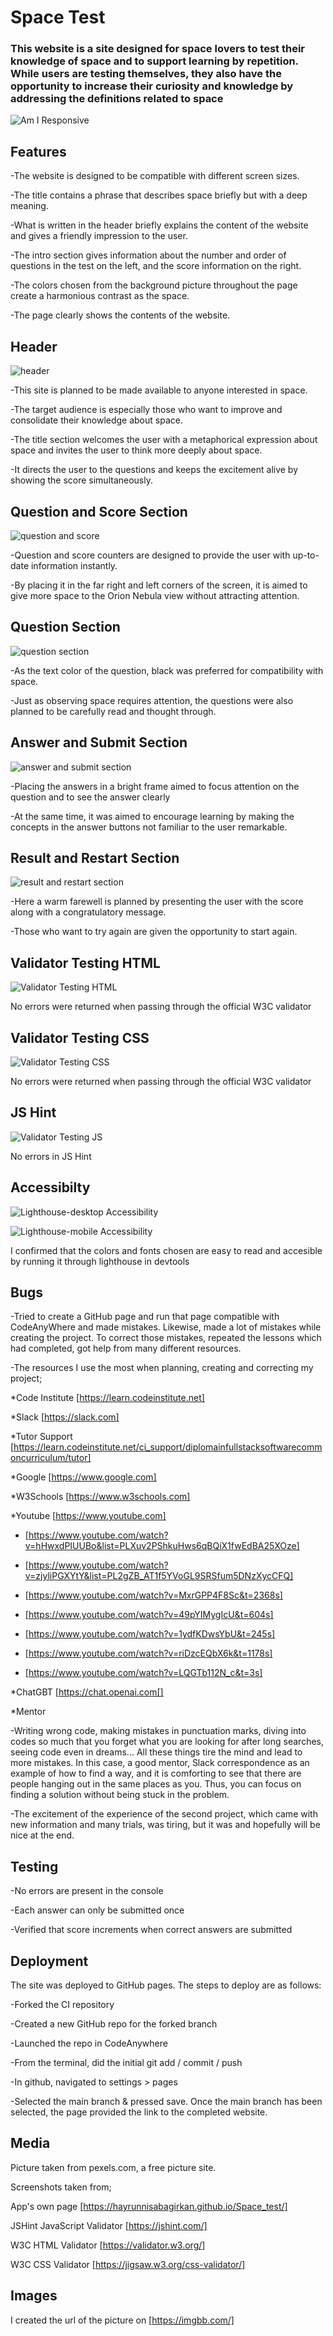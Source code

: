 # Space Test

### This website is a site designed for space lovers to test their knowledge of space and to support learning by repetition. While users are testing themselves, they also have the opportunity to increase their curiosity and knowledge by addressing the definitions related to space

![Am I Responsive](/assets/images/1.Am-I-Responsive.png)

## Features

-The website is designed to be compatible with different screen sizes.

-The title contains a phrase that describes space briefly but with a deep meaning.

-What is written in the header briefly explains the content of the website and gives a friendly impression to the user.

-The intro section gives information about the number and order of questions in the test on the left, and the score information on the right.

-The colors chosen from the background picture throughout the page create a harmonious contrast as the space.

-The page clearly shows the contents of the website.

## Header

![header](/assets/images/2.header.png)

-This site is planned to be made available to anyone interested in space.

-The target audience is especially those who want to improve and consolidate their knowledge about space.

-The title section welcomes the user with a metaphorical expression about space and invites the user to think more deeply about space.

-It directs the user to the questions and keeps the excitement alive by showing the score simultaneously.

## Question and Score Section

![question and score](/assets/images/3.question-and-score.png)

-Question and score counters are designed to provide the user with up-to-date information instantly.

-By placing it in the far right and left corners of the screen, it is aimed to give more space to the Orion Nebula view without attracting attention.

## Question Section

![question section](/assets/images/4.question-section.png)

-As the text color of the question, black was preferred for compatibility with space.

-Just as observing space requires attention, the questions were also planned to be carefully read and thought through.

## Answer and Submit Section

![answer and submit section](/assets/images/5.answer-and-submit-section.png)

-Placing the answers in a bright frame aimed to focus attention on the question and to see the answer clearly

-At the same time, it was aimed to encourage learning by making the concepts in the answer buttons not familiar to the user remarkable.

## Result and Restart Section

![result and restart section](/assets/images/6.result-and-restart-section.png)

-Here a warm farewell is planned by presenting the user with the score along with a congratulatory message.

-Those who want to try again are given the opportunity to start again.

## Validator Testing HTML

![Validator Testing HTML](/assets/images/W3C-HTML-Validator.png)

No errors were returned when passing through the official W3C validator

## Validator Testing CSS

![Validator Testing CSS](/assets/images/W3C-CSS-Validator-(Jigsaw).png)

No errors were returned when passing through the official W3C validator

## JS Hint

![Validator Testing JS](/assets/images/JSHint-JavaScript-Validator.png)

No errors in JS Hint

## Accessibilty

![Lighthouse-desktop Accessibility](/assets/images/7.Lighthouse-desktop.png)

![Lighthouse-mobile Accessibility](/assets/images/8.Lighthouse-mobile.png)

I confirmed that the colors and fonts chosen are easy to read and accesible by running it through lighthouse in devtools

## Bugs

-Tried to create a GitHub page and run that page compatible with CodeAnyWhere and made mistakes. Likewise, made a lot of mistakes while creating the project. To correct those mistakes, repeated the lessons which had completed, got help from many different resources.

-The resources I use the most when planning, creating and correcting my project;

*Code Institute [https://learn.codeinstitute.net]

*Slack [https://slack.com]

*Tutor Support [https://learn.codeinstitute.net/ci_support/diplomainfullstacksoftwarecommoncurriculum/tutor]

*Google [https://www.google.com]

*W3Schools [https://www.w3schools.com]

*Youtube [https://www.youtube.com]

- [https://www.youtube.com/watch?v=hHwxdPIUUBo&list=PLXuv2PShkuHws6qBQiX1fwEdBA25XOze]

- [https://www.youtube.com/watch?v=zjyliPGXYtY&list=PL2gZB_AT1f5YVoGL9SRSfum5DNzXycCFQ]

- [https://www.youtube.com/watch?v=MxrGPP4F8Sc&t=2368s]

- [https://www.youtube.com/watch?v=49pYIMygIcU&t=604s]

- [https://www.youtube.com/watch?v=1ydfKDwsYbU&t=245s]

- [https://www.youtube.com/watch?v=riDzcEQbX6k&t=1178s]

- [https://www.youtube.com/watch?v=LQGTb112N_c&t=3s]

*ChatGBT [https://chat.openai.com[]

*Mentor

-Writing wrong code, making mistakes in punctuation marks, diving into codes so much that you forget what you are looking for after long searches, seeing code even in dreams... All these things tire the mind and lead to more mistakes. In this case, a good mentor, Slack correspondence as an example of how to find a way, and it is comforting to see that there are people hanging out in the same places as you. Thus, you can focus on finding a solution without being stuck in the problem.

-The excitement of the experience of the second project, which came with new information and many trials, was tiring, but it was and hopefully will be nice at the end.

## Testing

-No errors are present in the console

-Each answer can only be submitted once

-Verified that score increments when correct answers are submitted

## Deployment

The site was deployed to GitHub pages. The steps to deploy are as follows:

-Forked the CI repository

-Created a new GitHub repo for the forked branch

-Launched the repo in CodeAnywhere

-From the terminal, did the initial git add / commit / push

-In github, navigated to settings > pages

-Selected the main branch & pressed save. Once the main branch has been selected, the page provided the link to the completed website.

## Media

Picture taken from pexels.com, a free picture site.

Screenshots taken from;

App's own page [https://hayrunnisabagirkan.github.io/Space_test/]

JSHint JavaScript Validator [https://jshint.com/]

W3C HTML Validator [https://validator.w3.org/]

W3C CSS Validator [https://jigsaw.w3.org/css-validator/]

## Images

I created the url of the picture on [https://imgbb.com/]
